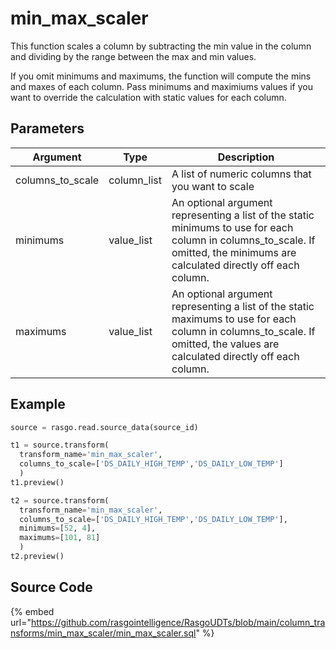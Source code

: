

# min_max_scaler

This function scales a column by subtracting the min value in the column and dividing by the range between the max and min values.

If you omit minimums and maximums, the function will compute the mins and maxes of each column. Pass minimums and maximiums values if you want to override the calculation with static values for each column.


## Parameters

|     Argument     |    Type     |                                                                                  Description                                                                                  |
| ---------------- | ----------- | ----------------------------------------------------------------------------------------------------------------------------------------------------------------------------- |
| columns_to_scale | column_list | A list of numeric columns that you want to scale                                                                                                                              |
| minimums         | value_list  | An optional argument representing a list of the static minimums to use for each column in columns_to_scale. If omitted, the minimums are calculated directly off each column. |
| maximums         | value_list  | An optional argument representing a list of the static maximums to use for each column in columns_to_scale. If omitted, the values are calculated directly off each column.   |


## Example

```python
source = rasgo.read.source_data(source_id)

t1 = source.transform(
  transform_name='min_max_scaler',
  columns_to_scale=['DS_DAILY_HIGH_TEMP','DS_DAILY_LOW_TEMP']
  )
t1.preview() 

t2 = source.transform(
  transform_name='min_max_scaler',
  columns_to_scale=['DS_DAILY_HIGH_TEMP','DS_DAILY_LOW_TEMP'],
  minimums=[52, 4],
  maximums=[101, 81]
  )
t2.preview()

```

## Source Code

{% embed url="https://github.com/rasgointelligence/RasgoUDTs/blob/main/column_transforms/min_max_scaler/min_max_scaler.sql" %}

